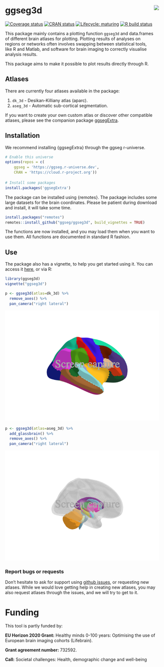 
# ggseg3d <img src='man/figures/logo.png' align="right" height="138.5" />

<!-- badges: start -->

[![Coverage
status](https://codecov.io/gh/ggseg/ggseg3d/branch/master/graph/badge.svg)](https://codecov.io/gh/ggseg/ggseg3d)
[![CRAN
status](https://www.r-pkg.org/badges/version/ggseg3d)](https://CRAN.R-project.org/package=ggseg3d)
[![Lifecycle:
maturing](https://img.shields.io/badge/lifecycle-maturing-blue.svg)](https://lifecycle.r-lib.org/articles/stages.html)
[![R build
status](https://github.com/ggseg/ggseg3d/workflows/R-CMD-check/badge.svg)](https://github.com/ggseg/ggseg3d/actions)
<!-- badges: end -->

This package mainly contains a plotting function `ggseg3d` and
data.frames of different brain atlases for plotting. Plotting results of
analyses on regions or networks often involves swapping between
statistical tools, like R and Matlab, and software for brain imaging to
correctly visualise analysis results.

This package aims to make it possible to plot results directly through
R.

## Atlases

There are currently four atlases available in the package:

1.  `dk_3d` - Desikan-Killiany atlas (aparc).  
2.  `aseg_3d` - Automatic sub-cortical segmentation.

If you want to create your own custom atlas or discover other compatible
atlases, please see the companion package
[ggsegExtra](https://ggseg.github.io/ggsegExtra/).

## Installation

We recommend installing {ggsegExtra} through the ggseg r-universe.

``` r
# Enable this universe
options(repos = c(
    ggseg = 'https://ggseg.r-universe.dev',
    CRAN = 'https://cloud.r-project.org'))

# Install some packages
install.packages('ggsegExtra')
```

The package can be installed using {remotes}. The package includes some
large datasets for the brain coordinates. Please be patient during
download and install, it will take some time.

``` r
install.packages("remotes")
remotes::install_github("ggseg/ggseg3d", build_vignettes = TRUE)
```

The functions are now installed, and you may load them when you want to
use them. All functions are documented in standard R fashion.

## Use

The package also has a vignette, to help you get started using it. You
can access it
[here](https://ggseg.github.io/ggseg3d/articles/ggseg3d.html), or via R:

``` r
library(ggseg3d)
vignette("ggseg3d")
```

``` r
p <- ggseg3d(atlas=dk_3d) %>% 
  remove_axes() %>% 
  pan_camera("right lateral")
```

![](man/img/README-dk_3d-plot.png)<!-- -->

``` r
p <- ggseg3d(atlas=aseg_3d) %>% 
  add_glassbrain() %>% 
  remove_axes() %>% 
  pan_camera("right lateral")
```

![](man/img/README-aseg_3d-plot.png)<!-- -->

### Report bugs or requests

Don’t hesitate to ask for support using [github
issues](https://github.com/ggseg/ggseg3d/issues), or requesting new
atlases. While we would love getting help in creating new atlases, you
may also request atlases through the issues, and we will try to get to
it.

# Funding

This tool is partly funded by:

**EU Horizon 2020 Grant:** Healthy minds 0-100 years: Optimising the use
of European brain imaging cohorts (Lifebrain).

**Grant agreement number:** 732592.

**Call:** Societal challenges: Health, demographic change and well-being
